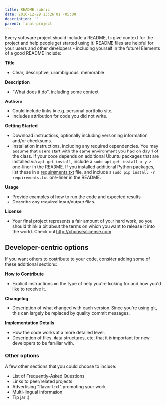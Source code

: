 ```yaml
---
title: README rubric
date: 2016-12-29 13:26:01 -05:00
description: ''
parent: final-project
---
```


Every software project should include a README, to give context for the
project and help people get started using it. README files are helpful for
your users and other developers - including yourself in the future! Elements
of a good README include:

**Title**

* Clear, descriptive, unambiguous, memorable

**Description**

* "What does it do", including some context

**Authors**

* Could include links to e.g. personal portfolio site.
* Includes attribution for code you did not write.

**Getting Started**

* Download instructions, optionally including versioning information and/or checksums.
* Installation instructions, including any required dependencies. You may assume that users start with the same environment you had on day 1 of the class. If your code depends on additional Ubuntu packages that are installed via `apt-get install`, include a `sudo apt-get install x y z` one-liner in the README. If you installed additional Python packages, list these in a [requirements.txt](https://pip.pypa.io/en/stable/user_guide/#requirements-files) file, and include a `sudo pip install -r requirements.txt` one-liner in the README.

**Usage**

* Provide examples of how to run the code and expected results
* Describe any required input/output files.

**License**

* Your final project represents a fair amount of your hard work, so you should think a bit about the terms on which you want to release it into the world. Check out <http://choosealicense.com>


## Developer-centric options

If you want others to contribute to your code, consider adding some of these
additional sections:

**How to Contribute**

* Explicit instructions on the type of help you're looking for and how you'd like to receive it.

**Changelog**

* Description of what changed with each version. Since you're using git, this can largely be replaced by quality commit messages.

**Implementation Details**

* How the code works at a more detailed level.
* Description of files, data structures, etc. that it is important for new developers to be familiar with.


### Other options

A few other sections that you could choose to include:

* List of Frequently-Asked Questions
* Links to peer/related projects
* Advertising "flavor text" promoting your work
* Multi-lingual information
* Tip jar :)
